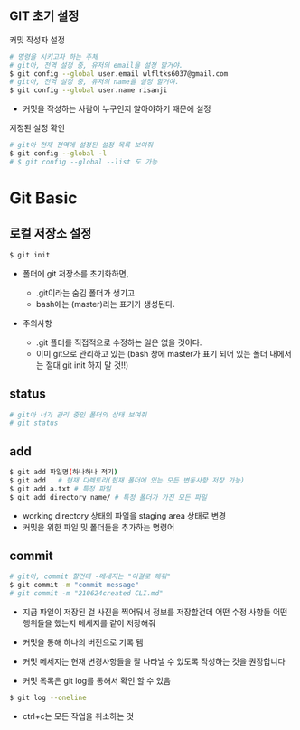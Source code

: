 ## GIT 초기 설정

커밋 작성자 설정

```bash
# 명령을 시키고자 하는 주체
# git아, 전역 설정 중, 유저의 email을 설정 할거야. 
$ git config --global user.email wlfltks6037@gmail.com
# git아, 전역 설정 중, 유저의 name을 설정 할거야.
$ git config --global user.name risanji
```



- 커밋을 작성하는 사람이 누구인지 알아야하기 때문에 설정



지정된 설정 확인

```bash
# git아 현재 전역에 설정된 설정 목록 보여줘
$ git config --global -l
# $ git config --global --list 도 가능
```



# Git Basic

## 로컬 저장소 설정

```bash
$ git init 
```

- 폴더에 git 저장소를 초기화하면,
  - .git이라는 숨김 폴더가 생기고 
  - bash에는 (master)라는 표기가 생성된다.

- 주의사항
  - .git 폴더를 직접적으로 수정하는 일은 없을 것이다.
  - 이미 git으로 관리하고 있는 (bash 창에 master가 표기 되어 있는 폴더 내에서는 절대 git init 하지 말 것!!)



## status

```bash
# git아 너가 관리 중인 폴더의 상태 보여줘
# git status 
```





## add

```bash
$ git add 파일명(하나하나 적기)
$ git add . # 현재 디렉토리(현재 폴더에 있는 모든 변동사항 저장 가능)
$ git add a.txt # 특정 파일
$ git add directory_name/ # 특정 폴더가 가진 모든 파일 
```

- working directory 상태의 파일을 staging area 상태로 변경
- 커밋을 위한 파일 및 폴더들을 추가하는 명령어





## commit

```bash
# git아, commit 할건데 -메세지는 "이걸로 해줘"
$ git commit -m "commit message"
# git commit -m "210624created CLI.md"
```

- 지금 파일이 저장된 걸 사진을 찍어둬서 정보를 저장할건데 어떤 수정 사항들 어떤 행위들을 했는지 메세지를 같이 저장해줘 

- 커밋을 통해 하나의 버전으로 기록 됌
- 커밋 메세지는 현재 변경사항들을 잘 나타낼 수 있도록 작성하는 것을 권장합니다 

- 커밋 목록은 git log를 통해서 확인 할 수 있음

```bash
$ git log --oneline
```





- ctrl+c는 모든 작업을 취소하는 것

